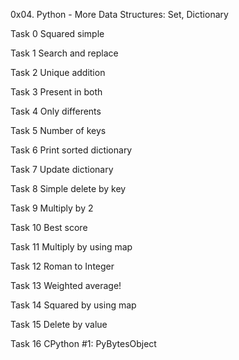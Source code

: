 0x04. Python - More Data Structures: Set, Dictionary

Task 0 Squared simple

Task 1 Search and replace

Task 2 Unique addition

Task 3 Present in both

Task 4 Only differents

Task 5 Number of keys

Task 6 Print sorted dictionary

Task 7 Update dictionary

Task 8 Simple delete by key

Task 9 Multiply by 2

Task 10 Best score

Task 11 Multiply by using map

Task 12 Roman to Integer

Task 13 Weighted average!

Task 14 Squared by using map

Task 15 Delete by value

Task 16 CPython #1: PyBytesObject
